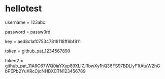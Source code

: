 # hellotest

username = 123abc

password = passw0rd

key = aed8c1af075347819118ff6bf811

token = github_pat_1234567890

token2 = github_pat_11A6C67WQ0iaYXyp89XLl7_RbwXy1hQ36FS97BDLlyF1tAtuW2hGbPEPb2YuXRcOjdNHBXCTN123456789
